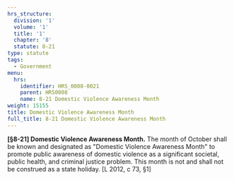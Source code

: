 ```yaml
---
hrs_structure:
  division: '1'
  volume: '1'
  title: '1'
  chapter: '8'
  statute: 8-21
type: statute
tags:
  - Government
menu:
  hrs:
    identifier: HRS_0008-0021
    parent: HRS0008
    name: 8-21 Domestic Violence Awareness Month
weight: 15155
title: Domestic Violence Awareness Month
full_title: 8-21 Domestic Violence Awareness Month
---
```

**[§8-21] Domestic Violence Awareness Month.** The month of October shall be known and designated as "Domestic Violence Awareness Month" to promote public awareness of domestic violence as a significant societal, public health, and criminal justice problem. This month is not and shall not be construed as a state holiday. [L 2012, c 73, §1]
